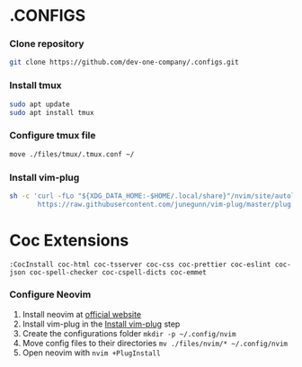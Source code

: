 # .CONFIGS

### Clone repository

```bash
git clone https://github.com/dev-one-company/.configs.git
```

### Install tmux

```bash
sudo apt update
sudo apt install tmux
```
### Configure tmux file

```bash
move ./files/tmux/.tmux.conf ~/
```

### Install vim-plug

```bash
sh -c 'curl -fLo "${XDG_DATA_HOME:-$HOME/.local/share}"/nvim/site/autoload/plug.vim --create-dirs \
       https://raw.githubusercontent.com/junegunn/vim-plug/master/plug.vim'
```

# Coc Extensions

```
:CocInstall coc-html coc-tsserver coc-css coc-prettier coc-eslint coc-json coc-spell-checker coc-cspell-dicts coc-emmet
```

### Configure Neovim

1. Install neovim at [official website](https://neovim.io/)
2. Install vim-plug in the [Install vim-plug](#install-vim-plug) step
3. Create the configurations folder `mkdir -p ~/.config/nvim`
4. Move config files to their directories `mv ./files/nvim/* ~/.config/nvim`
5. Open neovim with `nvim +PlugInstall`

